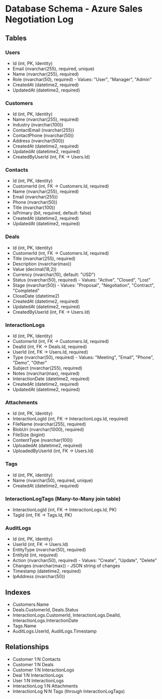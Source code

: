 # Database Schema - Azure Sales Negotiation Log

## Tables

### Users
- Id (int, PK, Identity)
- Email (nvarchar(255), required, unique)
- Name (nvarchar(255), required)
- Role (nvarchar(50), required) - Values: "User", "Manager", "Admin"
- CreatedAt (datetime2, required)
- UpdatedAt (datetime2, required)

### Customers
- Id (int, PK, Identity)
- Name (nvarchar(255), required)
- Industry (nvarchar(100))
- ContactEmail (nvarchar(255))
- ContactPhone (nvarchar(50))
- Address (nvarchar(500))
- CreatedAt (datetime2, required)
- UpdatedAt (datetime2, required)
- CreatedByUserId (int, FK -> Users.Id)

### Contacts
- Id (int, PK, Identity)
- CustomerId (int, FK -> Customers.Id, required)
- Name (nvarchar(255), required)
- Email (nvarchar(255))
- Phone (nvarchar(50))
- Title (nvarchar(100))
- IsPrimary (bit, required, default: false)
- CreatedAt (datetime2, required)
- UpdatedAt (datetime2, required)

### Deals
- Id (int, PK, Identity)
- CustomerId (int, FK -> Customers.Id, required)
- Title (nvarchar(255), required)
- Description (nvarchar(max))
- Value (decimal(18,2))
- Currency (nvarchar(10), default: "USD")
- Status (nvarchar(50), required) - Values: "Active", "Closed", "Lost"
- Stage (nvarchar(50)) - Values: "Proposal", "Negotiation", "Contract", "Completed"
- CloseDate (datetime2)
- CreatedAt (datetime2, required)
- UpdatedAt (datetime2, required)
- CreatedByUserId (int, FK -> Users.Id)

### InteractionLogs
- Id (int, PK, Identity)
- CustomerId (int, FK -> Customers.Id, required)
- DealId (int, FK -> Deals.Id, required)
- UserId (int, FK -> Users.Id, required)
- Type (nvarchar(50), required) - Values: "Meeting", "Email", "Phone", "Demo", "Other"
- Subject (nvarchar(255), required)
- Notes (nvarchar(max), required)
- InteractionDate (datetime2, required)
- CreatedAt (datetime2, required)
- UpdatedAt (datetime2, required)

### Attachments
- Id (int, PK, Identity)
- InteractionLogId (int, FK -> InteractionLogs.Id, required)
- FileName (nvarchar(255), required)
- BlobUri (nvarchar(1000), required)
- FileSize (bigint)
- ContentType (nvarchar(100))
- UploadedAt (datetime2, required)
- UploadedByUserId (int, FK -> Users.Id)

### Tags
- Id (int, PK, Identity)
- Name (nvarchar(50), required, unique)
- CreatedAt (datetime2, required)

### InteractionLogTags (Many-to-Many join table)
- InteractionLogId (int, FK -> InteractionLogs.Id, PK)
- TagId (int, FK -> Tags.Id, PK)

### AuditLogs
- Id (int, PK, Identity)
- UserId (int, FK -> Users.Id)
- EntityType (nvarchar(50), required)
- EntityId (int, required)
- Action (nvarchar(50), required) - Values: "Create", "Update", "Delete"
- Changes (nvarchar(max)) - JSON string of changes
- Timestamp (datetime2, required)
- IpAddress (nvarchar(50))

## Indexes

- Customers.Name
- Deals.CustomerId, Deals.Status
- InteractionLogs.CustomerId, InteractionLogs.DealId, InteractionLogs.InteractionDate
- Tags.Name
- AuditLogs.UserId, AuditLogs.Timestamp

## Relationships

- Customer 1:N Contacts
- Customer 1:N Deals
- Customer 1:N InteractionLogs
- Deal 1:N InteractionLogs
- User 1:N InteractionLogs
- InteractionLog 1:N Attachments
- InteractionLog N:N Tags (through InteractionLogTags)
